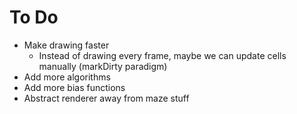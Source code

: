 # To Do

- Make drawing faster
    - Instead of drawing every frame, maybe we can update cells manually
    (markDirty paradigm)
- Add more algorithms
- Add more bias functions
- Abstract renderer away from maze stuff